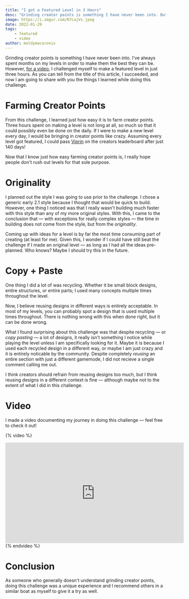 ```yaml
---
title: "I got a Featured Level in 3 Hours"
desc: "Grinding creator points is something I have never been into. But nevertheless, I challenged myself to make a featured level in 3 hours."
image: https://i.imgur.com/R7cajVs.jpeg
date: 2022-01-29
tags:
    - featured
    - video
author: moldymacaronix
---
```


Grinding creator points is something I have never been into. I've always spent months on my levels in order to make them the best they can be. However, [for a video](https://youtu.be/SkqI1RJP-k0), I challenged myself to make a featured level in just three hours. As you can tell from the title of this article, I succeeded, and now I am going to share with you the things I learned while doing this challenge.

# Farming Creator Points

From this challenge, I learned just how easy it is to farm creator points. Three hours spent on making a level is not long at all, so much so that it could possibly even be done on the daily. If I were to make a new level every day, I would be bringing in creator points like crazy. Assuming every level got featured, I could pass [Viprin](https://gdbrowser.com/u/ViPriN) on the creators leaderboard after just 140 days!

Now that I know just how easy farming creator points is, I really hope people don't rush out levels for that sole purpose.

# Originality

I planned out the style I was going to use prior to the challenge. I chose a generic early 2.1 style because I thought that would be quick to build. However, one thing I noticed was that I really wasn't building much faster with this style than any of my more original styles. With this, I came to the conclusion that — with exceptions for really complex styles — the time in building does not come from the style, but from the *originality*.

Coming up with ideas for a level is by far the most time consuming part of creating (at least for me). Given this, I wonder if I could have still beat the challenge if I made an original level — as long as I had all the ideas pre-planned. Who knows? Maybe I should try this in the future.

# Copy + Paste

One thing I did a lot of was recycling. Whether it be small block designs, entire structures, or entire parts; I used many concepts multiple times throughout the level.

Now, I believe reusing designs in different ways is entirely acceptable. In most of my levels, you can probably spot a design that is used multiple times throughout. There is nothing wrong with this when done right, but it can be done wrong.

What I found surprising about this challenge was that despite recycling — or *copy pasting* — a lot of designs, it really isn't something I notice while playing the level unless I am specifically looking for it. Maybe it is because I used each recycled design in a different way, or maybe I am just crazy and it is entirely noticable by the community. Despite completely *reusing* an entire section with just a different gamemode, I did not recieve a single comment calling me out.

I think creators should refrain from reusing designs too much, but I think reusing designs in a different context is fine — although maybe not to the extent of what I did in this challenge.

# Video

I made a video documenting my journey in doing this challenge — feel free to check it out!

{% video %}
<iframe width="560" height="315" src="https://www.youtube.com/embed/SkqI1RJP-k0" title="YouTube video player" frameborder="0" allow="accelerometer; autoplay; clipboard-write; encrypted-media; gyroscope; picture-in-picture" allowfullscreen></iframe>
{% endvideo %}

# Conclusion

As someone who generally doesn't understand grinding creator points, doing this challenge was a unique experience and I recommend others in a similar boat as myself to give it a try as well.